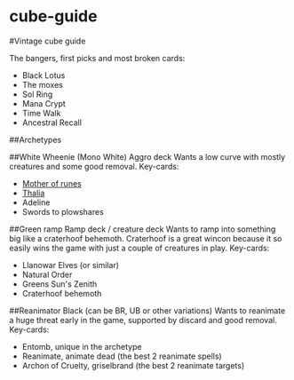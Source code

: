 # cube-guide
#Vintage cube guide

The bangers, first picks and most broken cards:
* Black Lotus
* The moxes
* Sol Ring
* Mana Crypt
* Time Walk
* Ancestral Recall

##Archetypes

##White Wheenie (Mono White)
Aggro deck
Wants a low curve with mostly creatures and some good removal.
Key-cards:
* [Mother of runes](https://scryfall.com/search?q=mother%20of%20runes)
* [Thalia](https://scryfall.com/search?q=thalia,%20guardian)
* Adeline
* Swords to plowshares

##Green ramp
Ramp deck / creature deck
Wants to ramp into something big like a craterhoof behemoth.
Craterhoof is a great wincon because it so easily wins the game with just a couple of creatures in play.
Key-cards:
* Llanowar Elves (or similar)
* Natural Order
* Greens Sun's Zenith
* Craterhoof behemoth

##Reanimator Black (can be BR, UB or other variations)
Wants to reanimate a huge threat early in the game, supported by discard and good removal.
Key-cards:
* Entomb, unique in the archetype
* Reanimate, animate dead (the best 2 reanimate spells)
* Archon of Cruelty, griselbrand (the best 2 reanimate targets)


